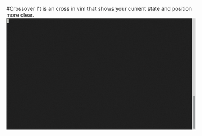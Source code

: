 #Crossover
I't is an cross in vim that shows your current state and position more clear.
![](demo.gif)
